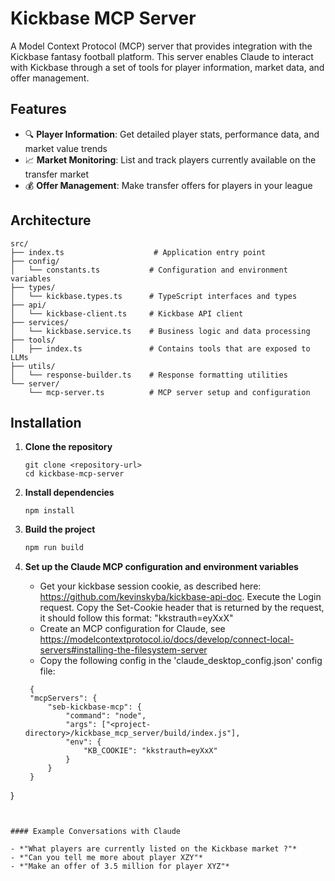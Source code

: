 # Kickbase MCP Server

A Model Context Protocol (MCP) server that provides integration with the Kickbase fantasy football platform. This server enables Claude to interact with Kickbase through a set of tools for player information, market data, and offer management.

## Features

- 🔍 **Player Information**: Get detailed player stats, performance data, and market value trends
- 📈 **Market Monitoring**: List and track players currently available on the transfer market  
- 💰 **Offer Management**: Make transfer offers for players in your league

## Architecture

```
src/
├── index.ts                    # Application entry point
├── config/
│   └── constants.ts           # Configuration and environment variables
├── types/
│   └── kickbase.types.ts      # TypeScript interfaces and types
├── api/
│   └── kickbase-client.ts     # Kickbase API client
├── services/
│   └── kickbase.service.ts    # Business logic and data processing
├── tools/
│   ├── index.ts               # Contains tools that are exposed to LLMs
├── utils/
│   └── response-builder.ts    # Response formatting utilities
└── server/
    └── mcp-server.ts          # MCP server setup and configuration
```

## Installation

1. **Clone the repository**
   ```
   git clone <repository-url>
   cd kickbase-mcp-server
   ```

2. **Install dependencies**
   ```
   npm install
   ```
3. **Build the project**
   ```bash
   npm run build
   ```

4. **Set up the Claude MCP configuration and environment variables**
   - Get your kickbase session cookie, as described here: https://github.com/kevinskyba/kickbase-api-doc. Execute the Login request. 
     Copy the Set-Cookie header that is returned by the request, it should follow this format: "kkstrauth=eyXxX"
   - Create an MCP configuration for Claude, see https://modelcontextprotocol.io/docs/develop/connect-local-servers#installing-the-filesystem-server
   - Copy the following config in the 'claude_desktop_config.json' config file:
   ```
    {
    "mcpServers": {
        "seb-kickbase-mcp": {
            "command": "node",
            "args": ["<project-directory>/kickbase_mcp_server/build/index.js"],
            "env": {
                "KB_COOKIE": "kkstrauth=eyXxX"
            }
        }
    }
}
   ```


#### Example Conversations with Claude

- *"What players are currently listed on the Kickbase market ?"*
- *"Can you tell me more about player XZY"*
- *"Make an offer of 3.5 million for player XYZ"*